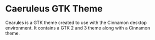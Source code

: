 # Caeruleus GTK Theme

Cearules is a GTK theme created to use with the Cinnamon desktop environment. It contains a GTK 2 and 3 theme along with a Cinnamon theme.
